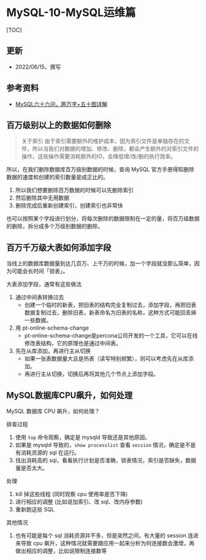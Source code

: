# MySQL-10-MySQL运维篇


[TOC]


## 更新
* 2022/06/15，撰写


## 参考资料

* [MySQL六十六问，两万字+五十图详解](https://mp.weixin.qq.com/s/zSTyZ-8CFalwAYSB0PN6wA)



## 百万级别以上的数据如何删除

> 关于索引
由于索引需要额外的维护成本，因为索引文件是单独存在的文件，所以当我们对数据的增加、修改、删除，都会产生额外的对索引文件的操作，这些操作需要消耗额外的IO，会降低增/改/删的执行效率。

所以，在我们删除数据库百万级别数据的时候，查询 MySQL 官方手册得知删除数据的速度和创建的索引数量是成正比的。
1. 所以我们想要删除百万数据的时候可以先删除索引
2. 然后删除其中无用数据
3. 删除完成后重新创建索引，创建索引也非常快

也可以按照某个字段进行划分，将每次删除的数据限制在一定的量，将百万级数据的删除，拆分成多个万级别数据的删除。


## 百万千万级大表如何添加字段

当线上的数据库数据量到达几百万、上千万的时候，加一个字段就没那么简单，因为可能会长时间「锁表」。

大表添加字段，通常有这些做法
1. 通过中间表转换过去
   * 创建一个临时的新表，把旧表的结构完全复制过去，添加字段，再把旧表数据复制过去，删除旧表，新表命名为旧表的名称，这种方式可能回丢掉一些数据。
2. 用 pt-online-schema-change
   * pt-online-schema-change是percona公司开发的一个工具，它可以在线修改表结构，它的原理也是通过中间表。
3. 先在从库添加，再进行主从切换
   * 如果一张表数据量大且是热表（读写特别频繁），则可以考虑先在从库添加。
   * 再进行主从切换，切换后再将其他几个节点上添加字段。

## MySQL数据库CPU飙升，如何处理

MySQL 数据库 CPU 飙升，如何处理？

排查过程
1. 使用 `top` 命令观察，确定是 mysqld 导致还是其他原因。
2. 如果是 mysqld 导致的，`show processlist` 查看 `session` 情况，确定是不是有消耗资源的 sql 在运行。
3. 找出消耗高的 sql，看看执行计划是否准确，锁表情况，索引是否缺失，数据量是否太大。


处理
1. kill 掉这些线程 (同时观察 cpu 使用率是否下降)
2. 进行相应的调整 (比如说加索引、改 sql、改内存参数)
3. 重新跑这些 SQL


其他情况
1. 也有可能是每个 sql 消耗资源并不多，但是突然之间，有大量的 session 连进来导致 cpu 飙升，这种情况就需要跟应用一起来分析为何连接数会激增，再做出相应的调整，比如说限制连接数等